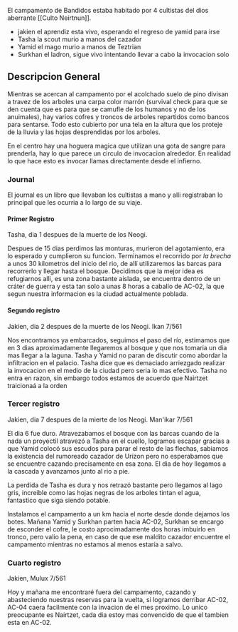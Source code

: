 El campamento de Bandidos estaba habitado por 4 cultistas del dios aberrante [[Culto Neirtnun]].

- jakien el aprendiz esta vivo, esperando el regreso de yamid para irse
- Tasha la scout murio a manos del cazador
- Yamid el mago murio a manos de Teztrian
- Surkhan el ladron, sigue vivo intentando llevar a cabo la invocacion solo
## Descripcion General
Mientras se acercan al campamento por el acolchado suelo de pino divisan a travez de los arboles una carpa color marrón (survival check para que se den cuenta que es para que se camufle de los humanos y no de los anuimales), hay varios cofres y troncos de arboles repartidos como bancos para sentarse. 
Todo esto cubierto por una tela en la altura que los proteje de la lluvia y las hojas desprendidas por los arboles. 

En el centro hay una hoguera magica que utilizan una gota de sangre para prenderla, hay lo que parece un circulo de invocacion alrededor. En realidad lo que hace esto es invocar llamas directamente desde el infierno.

### Journal
El journal es un libro que llevaban los cultistas a mano y alli registraban lo principal que les ocurria a lo largo de su viaje. 

#### Primer Registro
Tasha, dia 1 despues de la muerte de los Neogi.

Despues de 15 dias perdimos las monturas, murieron del agotamiento, era lo esperado y cumplieron su funcion. Terminamos el recorrido por *la brecha* a unos 30 kilometros del inicio del rio, de allí utilizaremos las barcas para recorrerlo y llegar hasta el bosque. Decidimos que la mejor idea es refugiarnos alli, es una zona bastante aislada, se encuentra dentro de un cráter de guerra y esta tan solo a unas 8 horas a caballo de AC-02, la que segun nuestra informacion es la ciudad actualmente poblada.

#### Segundo registro
Jakien, dia 2 despues de la muerte de los Neogi.  Ikan 7/561

Nos encontramos ya embarcados, seguimos el paso del río, estimamos que en 3 dias aproximadamente llegaremos al bosque y que nos tomaria un dia mas llegar a la laguna.
Tasha y Yamid no paran de discutir como abordar la infiltracion en el palacio. Tasha dice que es demaciado arriezgado realizar la invocacion en el medio de la ciudad pero seria lo mas efectivo. Tasha no entra en razon, sin embargo todos estamos de acuerdo que Nairtzet traicionaá a la orden

### Tercer registro
Jakien, dia 7 despues de la mierte de los Neogi. Man'ikar 7/561

El dia 6 fue duro. Atravezabamos el bosque con las barcas cuando de la nada un proyectil atravezó a Tasha en el cuello, logramos escapar gracias a que Yamid colocó sus escudos para parar el resto de las flechas, sabiamos la existencia del rumoreado cazador de Urizon pero no esperabamos que se encuentre cazando precisamente en esa zona. El dia de hoy llegamos a la cascada y avanzamos junto  al rio a pie.

La perdida de Tasha es dura y nos retrazó bastante pero llegamos al lago gris, increible como las hojas negras de los arboles tintan el agua, fantastico que siga siendo potable. 

Instalamos el campamento a un km hacia el norte desde donde dejamos los botes. Mañana Yamid y Surkhan parten hacia AC-02, Surkhan se encargo de esconder el cofre, le costo aprocimadamente dos horas imbuirlo en tronco, pero valio la pena, en caso de que ese maldito cazador encuentre el campamento mientras no estamos al menos estaría a salvo.

### Cuarto registro 
Jakien, Mulux 7/561

Hoy y mañana me encontraré fuera del campamento, cazando y abasteciendo nuestras reservas para la vuelta, si logramos derribar AC-02, AC-04 caera facilmente con la invacion de el mes proximo. Lo unico preocupante es Nairtzet, cada dia estoy mas convencido de que el tambien esta en AC-02.
